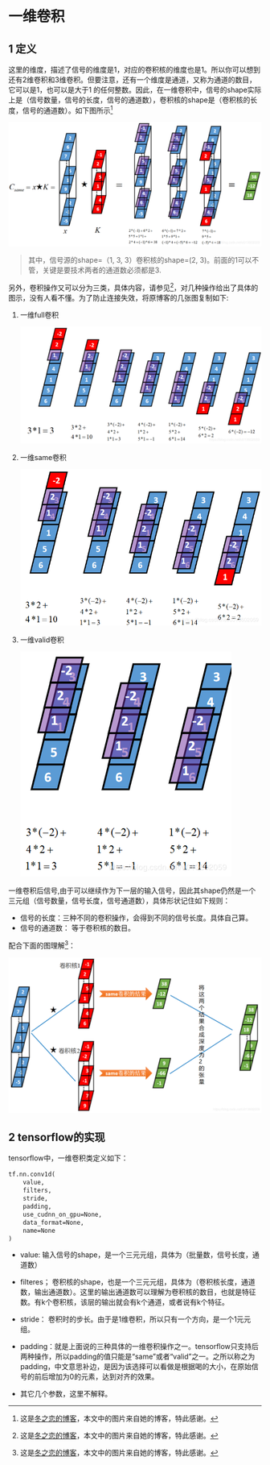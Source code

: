 # 一维卷积

## 1 定义

这里的维度，描述了信号的维度是1，对应的卷积核的维度也是1。所以你可以想到还有2维卷积和3维卷积。但要注意，还有一个维度是通道，又称为通道的数目，它可以是1，也可以是大于1 的任何整数。因此，在一维卷积中，信号的shape实际上是（信号数量，信号的长度，信号的通道数），卷积核的shape是（卷积核的长度，信号的通道数）。如下图所示[^冬之恋的博文]

![conv1D](./imags/conv1D.png)

> 其中，信号源的shape=（1, 3, 3）卷积核的shape=(2, 3)。前面的1可以不管，关键是要技术两者的通道数必须都是3.

另外，卷积操作又可以分为三类，具体内容，请参见[^冬之恋的博文]，对几种操作给出了具体的图示，没有人看不懂。为了防止连接失效，将原博客的几张图复制如下:

1. 一维full卷积

   ![full](./imags/conv1d-full.png)

2. 一维same卷积

   ![same](./imags/conv1D-same.png)



3. 一维valid卷积

   ![valid](./imags/conv1D-valid.png)

一维卷积后信号,由于可以继续作为下一层的输入信号，因此其shape仍然是一个三元组（信号数量，信号长度，信号通道数），具体形状记住如下规则：

- 信号的长度：三种不同的卷积操作，会得到不同的信号长度。具体自己算。
- 信号的通道数： 等于卷积核的数目。

配合下面的图理解[^冬之恋的博文]：

![conv1D-complete](./imags/conv1D-complete.png)

## 2 tensorflow的实现

tensorflow中，一维卷积类定义如下：

```
tf.nn.conv1d(
    value,
    filters,
    stride,
    padding,
    use_cudnn_on_gpu=None,
    data_format=None,
    name=None
)
```

- value: 输入信号的shape，是一个三元元组，具体为（批量数，信号长度，通道数）

- filteres； 卷积核的shape，也是一个三元元组，具体为（卷积核长度，通道数，输出通道数）。这里的输出通道数可以理解为卷积核的数目，也就是特征数。有k个卷积核，该层的输出就会有k个通道，或者说有k个特征。

- stride： 卷积时的步长。由于是1维卷积，所以只有一个方向，是一个1元元组。

- padding：就是上面说的三种具体的一维卷积操作之一。tensorflow只支持后两种操作，所以padding的值只能是“same”或者“valid”之一。之所以称之为padding，中文意思补边，是因为该选择可以看做是根据喝的大小，在原始信号的前后增加为0的元素，达到对齐的效果。

- 其它几个参数，这里不解释。

  







[^冬之恋的博文]: 这是[冬之恋的博客](https://blog.csdn.net/u013602059/article/details/104947737)，本文中的图片来自她的博客，特此感谢。